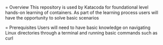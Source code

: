 = Overview
This repository is used by Katacoda for foundational level hands-on learning of containers. As part of the learning process users will have the opportunity to solve basic scenarios

= Prerequisites
Users will need to have basic knowledge on navigating Linux directories through a terminal and running basic commands such as curl
